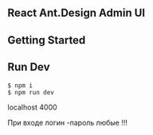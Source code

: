## React Ant.Design Admin UI

## Getting Started


## Run Dev

```
$ npm i
$ npm run dev
```

localhost 4000


При входе логин -пароль любые !!!

